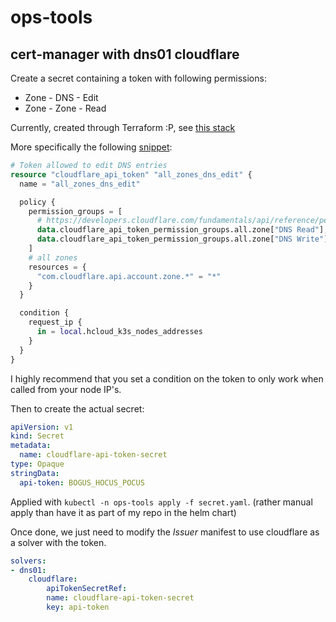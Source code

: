 # ops-tools


## cert-manager with dns01 cloudflare

Create a secret containing a token with following permissions:

- Zone - DNS - Edit
- Zone - Zone - Read

Currently, created through Terraform :P, see [this stack](https://github.com/vincentbockaert/tf-cloudflare/tree/master/stacks/tokens)

More specifically the following [snippet](https://github.com/vincentbockaert/tf-cloudflare/blob/master/stacks/tokens/tokens.tf):

```terraform
# Token allowed to edit DNS entries
resource "cloudflare_api_token" "all_zones_dns_edit" {
  name = "all_zones_dns_edit"

  policy {
    permission_groups = [
      # https://developers.cloudflare.com/fundamentals/api/reference/permissions/#zone-permissions
      data.cloudflare_api_token_permission_groups.all.zone["DNS Read"],
      data.cloudflare_api_token_permission_groups.all.zone["DNS Write"],
    ]
    # all zones
    resources = {
      "com.cloudflare.api.account.zone.*" = "*"
    }
  }

  condition {
    request_ip {
      in = local.hcloud_k3s_nodes_addresses
    }
  }
}
```

I highly recommend that you set a condition on the token to only work when called from your node IP's.

Then to create the actual secret:

```yaml
apiVersion: v1
kind: Secret
metadata:
  name: cloudflare-api-token-secret
type: Opaque
stringData:
  api-token: BOGUS_HOCUS_POCUS
```

Applied with `kubectl -n ops-tools apply -f secret.yaml`. (rather manual apply than have it as part of my repo in the helm chart)

Once done, we just need to modify the *Issuer* manifest to use cloudflare as a solver with the token.

```yaml
solvers:
- dns01:
    cloudflare:
        apiTokenSecretRef:
        name: cloudflare-api-token-secret
        key: api-token
```